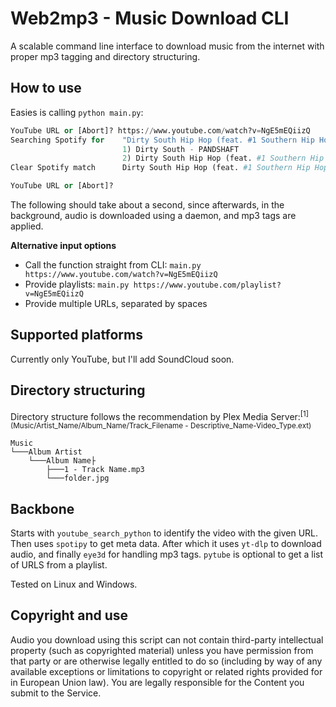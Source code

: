 # Web2mp3 - Music Download CLI

A scalable command line interface to download music from the internet with proper mp3 tagging and directory structuring.
## How to use

Easies is calling `python main.py`:

```python
YouTube URL or [Abort]? https://www.youtube.com/watch?v=NgE5mEQiizQ
Searching Spotify for    "Dirty South Hip Hop (feat. #1 Southern Hip Hop Music Instrumental) - Royalty Free Music - Topic"
                         1) Dirty South - PANDSHAFT
                         2) Dirty South Hip Hop (feat. #1 Southern Hip Hop Music Instrumental) - Royalty Free Music
Clear Spotify match      Dirty South Hip Hop (feat. #1 Southern Hip Hop Music Instrumental) - Royalty Free Music Instrumentals and Horror Soundscapes - Royalty Free Music

YouTube URL or [Abort]?
```

The following should take about a second, since afterwards, in the background, audio is downloaded using a daemon, and mp3 tags are applied.

**Alternative input options**

* Call the function straight from CLI: `main.py https://www.youtube.com/watch?v=NgE5mEQiizQ`
* Provide playlists: `main.py https://www.youtube.com/playlist?v=NgE5mEQiizQ`
* Provide multiple URLs, separated by spaces



## Supported platforms

Currently only YouTube, but I'll add SoundCloud soon.

## Directory structuring

Directory structure follows the recommendation by Plex Media Server:<sup>[1](Music/Artist_Name/Album_Name/Track_Filename - Descriptive_Name-Video_Type.ext)</sup>

```
Music
└───Album Artist
    └───Album Name├
        ├───1 - Track Name.mp3
        └───folder.jpg
```



## Backbone

Starts with `youtube_search_python` to identify the video with the given URL. Then uses `spotipy` to get meta data. After which it uses `yt-dlp` to download audio, and finally `eye3d` for handling mp3 tags. `pytube` is optional to get a list of URLS from a playlist. 

Tested on Linux and Windows.

## Copyright and use
Audio you download using this script can not contain third-party intellectual property (such as copyrighted material) unless you have permission from that party or are otherwise legally entitled to do so (including by way of any available exceptions or limitations to copyright or related rights provided for in European Union law). You are legally responsible for the Content you submit to the Service.     

